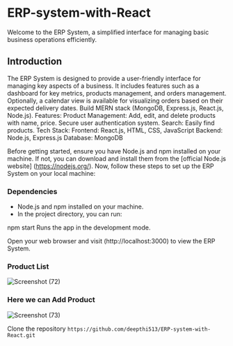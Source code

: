 # ERP-system-with-React
Welcome to the ERP System, a simplified interface for managing basic business operations efficiently.

## Introduction
The ERP System is designed to provide a user-friendly interface for managing key aspects of a business. It includes features such as a dashboard for key metrics, products management, and orders management. Optionally, a calendar view is available for visualizing orders based on their expected delivery dates.
Build MERN stack (MongoDB, Express.js, React.js, Node.js). Features: Product Management: Add, edit, and delete products with name, price. Secure user authentication system. Search: Easily find products. Tech Stack: Frontend: React.js, HTML, CSS, JavaScript Backend: Node.js, Express.js Database: MongoDB

Before getting started, ensure you have Node.js and npm installed on your machine. If not, you can download and install them from the [official Node.js website] (https://nodejs.org/).
Now, follow these steps to set up the ERP System on your local machine:

### Dependencies

- Node.js and npm installed on your machine.
- In the project directory, you can run:

npm start
Runs the app in the development mode.

Open your web browser and visit (http://localhost:3000) to view the ERP System.
### Product List
![Screenshot (72)](https://github.com/deepthi513/ERP-system-with-React/assets/144103733/af080076-5b09-4d08-9ddf-77ac5ad6d7e9)
### Here we can Add Product
![Screenshot (73)](https://github.com/deepthi513/ERP-system-with-React/assets/144103733/39864286-df0e-4422-abad-7e583965a2d6)

Clone the repository
``https://github.com/deepthi513/ERP-system-with-React.git``
